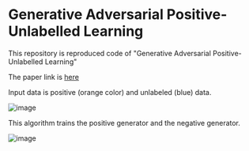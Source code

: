 # Generative Adversarial Positive-Unlabelled Learning

This repository is reproduced code of "Generative Adversarial Positive-Unlabelled Learning"

The paper link is [here](https://arxiv.org/abs/1711.08054)

Input data is positive (orange color) and unlabeled (blue) data.

![image](https://user-images.githubusercontent.com/14243883/152347012-eb1102c4-8302-48d2-8a39-3fa99fd06f10.png)

This algorithm trains the positive generator and the negative generator. 

![image](https://user-images.githubusercontent.com/14243883/152347139-d99d67fa-2ba3-429f-bce3-6ff962e7f54d.png)
